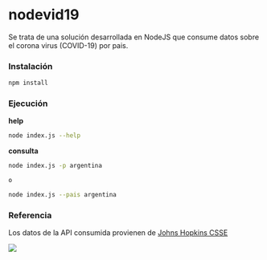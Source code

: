 # nodevid19

Se trata de una solución desarrollada en NodeJS que consume datos sobre el corona virus (COVID-19) por pais.

### Instalación
```bash
npm install
```

### Ejecución
**help**
```bash
node index.js --help
```

**consulta**
```bash
node index.js -p argentina

o

node index.js --pais argentina
```

### Referencia
Los datos de la API consumida provienen de [Johns Hopkins CSSE](https://github.com/CSSEGISandData/COVID-19)

![](https://covid19api.com/logo-color-sm.png)
